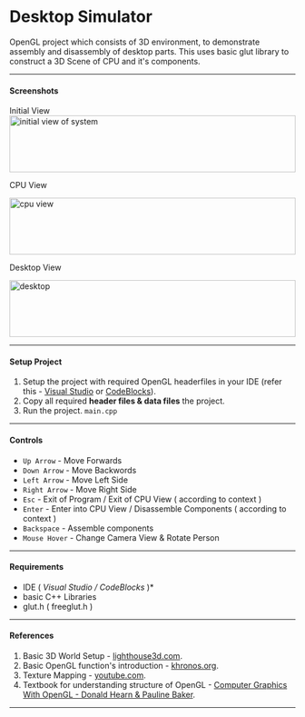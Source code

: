 # Desktop Simulator 
OpenGL project which consists of 3D environment, to demonstrate assembly and disassembly of desktop parts. This uses basic glut library to construct a 3D Scene of CPU and it's components.

---
#### Screenshots

<div style="align-items: center">
Initial View

<img src="https://user-images.githubusercontent.com/48080453/60199807-5a41f600-9862-11e9-849c-9f65a8638e0d.png" width="100%" alt="initial view of system" style="max-height: 100px;"/>

CPU View

<img src="https://user-images.githubusercontent.com/48080453/60199855-73e33d80-9862-11e9-9d0f-3606fbb0bbb8.png" width="100%" alt="cpu view" style="max-height: 100px;"/>

Desktop View

<img src="https://user-images.githubusercontent.com/48080453/60199856-73e33d80-9862-11e9-850e-467f089f63cc.png" width="100%" alt="desktop" style="max-height: 100px;"/>
</div>

---

#### Setup Project
  1. Setup the project with required OpenGL headerfiles in your IDE (refer this - [Visual Studio](https://www.youtube.com/watch?v=k9LDF016_1A) or [CodeBlocks](https://www.youtube.com/watch?time_continue=79&v=Le4ub4apbn0)).
  2. Copy all required __header files & data files__ the project.
  3. Run the project. `main.cpp`

---
  
#### Controls
  - `Up Arrow` - Move Forwards
  - `Down Arrow` - Move Backwords
  - `Left Arrow` - Move Left Side
  - `Right Arrow` - Move Right Side
  - `Esc` - Exit of Program / Exit of CPU View ( according to context )
  - `Enter` - Enter into CPU View / Disassemble Components ( according to context )
  - `Backspace` - Assemble components
  - `Mouse Hover` - Change Camera View & Rotate Person
  
---

#### Requirements
  - IDE ( *Visual Studio / CodeBlocks* )\*
  - basic C++ Libraries
  - glut.h ( freeglut.h )
    
---

#### References
  1. Basic 3D World Setup - [lighthouse3d.com](http://www.lighthouse3d.com/tutorials/glut-tutorial/).
  2. Basic OpenGL function's introduction - [khronos.org](https://www.khronos.org/).
  3. Texture Mapping - [youtube.com](https://www.youtube.com/watch?v=Eh0HeTCCgnE&t=452s).
  4. Textbook for understanding structure of OpenGL - [Computer Graphics With OpenGL - Donald Hearn & Pauline Baker](https://doc.lagout.org/programmation/OpenGL/Computer%20Graphics%20with%20OpenGL%20%284th%20ed.%29%20%5BHearn%2C%20Baker%20%26%20Carithers%202013%5D.pdf).
  
---
